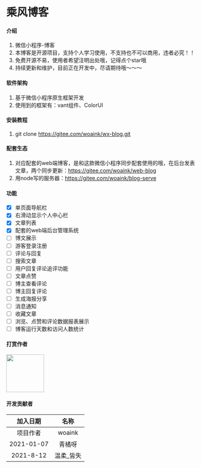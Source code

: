 # 乘风博客

#### 介绍
1. 微信小程序-博客
2. 本博客是开源项目，支持个人学习使用，不支持也不可以商用，违者必究！！
3. 免费开源不易，使用者希望注明出处哦，记得点个star哦
4. 持续更新和维护，目前正在开发中，尽请期待哦～～～

#### 软件架构
1. 基于微信小程序原生框架开发
2. 使用到的框架有：vant组件、ColorUI

#### 安装教程

1.  git clone https://gitee.com/woaink/wx-blog.git

#### 配套生态

1. 对应配套的web端博客，是和这款微信小程序同步配套使用的哦，在后台发表文章，两个同步更新：https://gitee.com/woaink/web-blog
2. 用node写的服务器：https://gitee.com/woaink/blog-serve

#### 功能
- [x] 单页面导航栏
- [x] 右滑动显示个人中心栏
- [x] 文章列表
- [x] 配套的web端后台管理系统
- [ ] 博文展示
- [ ] 游客登录注册
- [ ] 评论与回复
- [ ] 搜索文章
- [ ] 用户回复评论追评功能
- [ ] 文章点赞
- [ ] 博主查看评论
- [ ] 博主回复评论
- [ ] 生成海报分享
- [ ] 消息通知
- [ ] 收藏文章
- [ ] 浏览、点赞和评论数据报表展示
- [ ] 博客运行天数和访问人数统计

#### 打赏作者

<img src='https://shengfeng-1302322675.cos.ap-shanghai.myqcloud.com/WechatIMG11.png' style='width:100px;height: 100px;'></img>
#### 开发贡献者

| 加入日期 | 名称 |
| :------------: | :------------: |
| 项目作者 | woaink |
| 2021-01-07 | 青橘呀 |
| 2021-8-12 | 温柔_皆失  |
